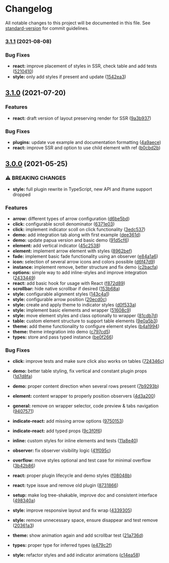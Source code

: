 # Changelog

All notable changes to this project will be documented in this file. See [standard-version](https://github.com/conventional-changelog/standard-version) for commit guidelines.

### [3.1.1](https://github.com/tobua/indicate/compare/v3.1.0...v3.1.1) (2021-08-08)


### Bug Fixes

* **react:** improve placement of styles in SSR, check table and add tests ([5210410](https://github.com/tobua/indicate/commit/52104102071d757e5621db0e731a2682a9928a58))
* **style:** only add styles if present and update ([1542ea3](https://github.com/tobua/indicate/commit/1542ea35705159a9abf08717982013dd49e16f38))

## [3.1.0](https://github.com/tobua/indicate/compare/v3.0.0...v3.1.0) (2021-07-20)


### Features

* **react:** draft version of layout preserving render for SSR ([9a3b937](https://github.com/tobua/indicate/commit/9a3b937dfcaa9f4fd329ea21b01a332478ccf295))


### Bug Fixes

* **plugins:** update vue example and documentation formatting ([4a9aece](https://github.com/tobua/indicate/commit/4a9aece1806aa0f040e3eb84f4e24691e0e91760))
* **react:** improve SSR and option to use child element with ref ([b0cbd2b](https://github.com/tobua/indicate/commit/b0cbd2b05af1ddab36cf93b27aeb7ee21de5a43f))

## [3.0.0](https://github.com/tobua/indicate/compare/v2.3.1...v3.0.0) (2021-05-25)


### ⚠ BREAKING CHANGES

* **style:** full plugin rewrite in TypeScript, new API and iframe support dropped

### Features

* **arrow:** different types of arrow configuration ([d6be5bd](https://github.com/tobua/indicate/commit/d6be5bde11a0ccc697145d9b49aa3828e8b69e63))
* **click:** configurable scroll denominator ([6371e03](https://github.com/tobua/indicate/commit/6371e03ad34f551f6c777056bb5b9268fd30b58b))
* **click:** implement indicator scoll on click functionality ([3edc537](https://github.com/tobua/indicate/commit/3edc537366465134b667b0367fe30b1c40754c18))
* **demo:** add integration tab along with first example ([dee361d](https://github.com/tobua/indicate/commit/dee361d5a24c2e9943c68f438b1440953b5634f5))
* **demo:** update papua version and basic demo ([91d5cf6](https://github.com/tobua/indicate/commit/91d5cf66d211670e18bff64eb5ab8b824a080ccb))
* **element:** add vertical indicator ([45c2538](https://github.com/tobua/indicate/commit/45c25387c38a20a2cfce83a35c63672fccdb51a8))
* **element:** implement arrow element with styles ([8962bef](https://github.com/tobua/indicate/commit/8962befc63650004f67238771bd5c84c1e003a00))
* **fade:** implement basic fade functionality using an observer ([e84a1a6](https://github.com/tobua/indicate/commit/e84a1a646e7d703777f981005887d56fac0cfbd1))
* **icon:** selection of several arrow icons and colors possible ([d6f47d9](https://github.com/tobua/indicate/commit/d6f47d9f1ef4d85431e9a859fa193c733681e1be))
* **instance:** implement remove, better structure and fix demo ([c2bacfa](https://github.com/tobua/indicate/commit/c2bacfae94026142b98592c8dc1578bcaa0d4d01))
* **options:** simple way to add inline-styles and improve integration ([2433449](https://github.com/tobua/indicate/commit/243344952962924e6bd008b16c049499244f3b0f))
* **react:** add basic hook for usage with React ([f872d89](https://github.com/tobua/indicate/commit/f872d89b537ae4e5091b10a6e6f49a4e63e1cdfb))
* **scrollbar:** hide native scrollbar if desired ([153b68a](https://github.com/tobua/indicate/commit/153b68a8552faa1b01031442416f37d7cc2b1255))
* **style:** configurable alignment styles ([143c4a1](https://github.com/tobua/indicate/commit/143c4a1f46742ed63ab6bb0a03ab2320393eec9a))
* **style:** configurable arrow position ([20ecd0c](https://github.com/tobua/indicate/commit/20ecd0c9101714585ebf4f4e016f51b24ec55dd6))
* **style:** create and apply theme to indicator styles ([d0f533a](https://github.com/tobua/indicate/commit/d0f533abd5234f6212690003f5215497b90ca7af))
* **style:** implement basic elements and wrapper ([51608c9](https://github.com/tobua/indicate/commit/51608c9c0af17f7ecd855b3bbb21192ccda1fadc))
* **style:** move element styles and class optionally to wrapper ([81cdb7d](https://github.com/tobua/indicate/commit/81cdb7dbdda7b0627dd4bd0117002a63263054d4))
* **table:** custom element structure to support table elements ([9e0a5b3](https://github.com/tobua/indicate/commit/9e0a5b31f9b8ffc061c63f0dde64781e79ba0c8d))
* **theme:** add theme functionality to configure element styles ([b4a1994](https://github.com/tobua/indicate/commit/b4a199415557a6986ea301e44ccebf425e958fae))
* **theme:** theme integration into demo ([c797cd5](https://github.com/tobua/indicate/commit/c797cd5d2c244115d0d0bba6961543c1af6558ea))
* **types:** store and pass typed instance ([be0f266](https://github.com/tobua/indicate/commit/be0f2666b21f1f989e7ef00802f969270aedda79))


### Bug Fixes

* **click:** improve tests and make sure click also works on tables ([724346c](https://github.com/tobua/indicate/commit/724346c36f84207e8dc0f393c3ae7728e194bf26))
* **demo:** better table styling, fix vertical and constant plugin props ([1d7d8fa](https://github.com/tobua/indicate/commit/1d7d8fa742b714a4b4c593b9ea71e08eab1f3a11))
* **demo:** proper content direction when several rows present ([7b9293b](https://github.com/tobua/indicate/commit/7b9293b7a3c52293ca44faa10ba69a830854bd05))
* **element:** content wrapper to properly position observers ([4d3a200](https://github.com/tobua/indicate/commit/4d3a200a0d0e632557ff682e569c850e4ac127d7))
* **general:** remove on wrapper selector, code preview & tabs navigation ([9407571](https://github.com/tobua/indicate/commit/94075713dd7e97bb70fb831a18e83f18106723ca))
* **indicate-react:** add missing arrow options ([9750153](https://github.com/tobua/indicate/commit/9750153028c6dc3393b4bb6e0b5c9f84301565c5))
* **indicate-react:** add typed props ([9c3f0f6](https://github.com/tobua/indicate/commit/9c3f0f6b5d7a981f26915f24ce5669cc8e59e30e))
* **inline:** custom styles for inline elements and tests ([11a8e40](https://github.com/tobua/indicate/commit/11a8e40d01cae0e63484352dfbc372aec80852f3))
* **observer:** fix observer visibility logic ([41f095c](https://github.com/tobua/indicate/commit/41f095cb47ccd41258b3dc38d9d801c5d6aa9468))
* **overflow:** move styles optional and test case for minimal overflow ([3b42b86](https://github.com/tobua/indicate/commit/3b42b86828e9c7dc46e2c63f793136b60ebe92e4))
* **react:** proper plugin lifecycle and demo styles ([f08048b](https://github.com/tobua/indicate/commit/f08048b062c42ba1d66645592ef2a51b9655b648))
* **react:** type issue and remove old plugin ([8731866](https://github.com/tobua/indicate/commit/8731866d096b163f2931e2266fa7464361ab4875))
* **setup:** make log tree-shakable, improve doc and consistent interface ([498340a](https://github.com/tobua/indicate/commit/498340a9683c536a3256767e14d385106cf19460))
* **style:** improve responsive layout and fix wrap ([4339305](https://github.com/tobua/indicate/commit/4339305c51e9d7331c3edef3cfc59601f45d5e34))
* **style:** remove unnecessary space, ensure disappear and test remove ([20361a3](https://github.com/tobua/indicate/commit/20361a3599ce75c89b66a39cc06133ef892a59c7))
* **theme:** show animation again and add scrollbar test ([21a736d](https://github.com/tobua/indicate/commit/21a736d13e0be4b66326308b67808ecb188587bc))
* **types:** proper type for inferred types ([e479c2f](https://github.com/tobua/indicate/commit/e479c2ff653a9a0d8884bad8f61a30b12d34af2a))


* **style:** refactor styles and add indicator animations ([c14ea58](https://github.com/tobua/indicate/commit/c14ea5852099d880be2398bf4996f3a3e4f32b5b))
